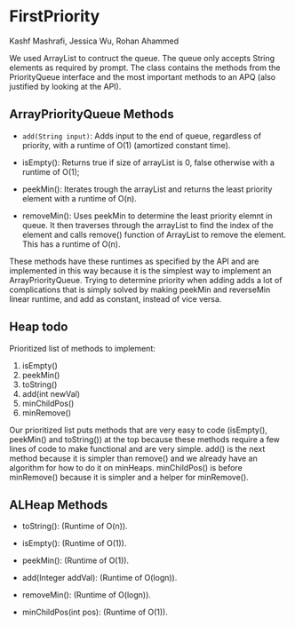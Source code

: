 # FirstPriority
Kashf Mashrafi, Jessica Wu, Rohan Ahammed

We used ArrayList to contruct the queue. The queue only accepts String elements as required by prompt. The class contains the methods from the PriorityQueue interface and the most important methods to an APQ (also justified by looking at the API).

## ArrayPriorityQueue Methods

* ```add(String input)```:
Adds input to the end of queue, regardless of priority, with a runtime of O(1) (amortized constant time).

* isEmpty():
Returns true if size of arrayList is 0, false otherwise with a runtime of O(1);

* peekMin():
Iterates trough the arrayList and returns the least priority element with a runtime of O(n).

* removeMin():
Uses peekMin to determine the least priority elemnt in queue. It then traverses through the arrayList to find the index of the element and calls remove() function of ArrayList to remove the element. This has a runtime of O(n).

These methods have these runtimes as specified by the API and are implemented in this way because it is the simplest way to implement an ArrayPriorityQueue. Trying to determine priority when adding adds a lot of complications that is simply solved by making peekMin and reverseMin linear runtime, and add as constant, instead of vice versa.

## Heap todo
Prioritized list of methods to implement:
1) isEmpty()
2) peekMin()
3) toString()
4) add(int newVal)
5) minChildPos()
6) minRemove()

Our prioritized list puts methods that are very easy to code (isEmpty(), peekMin() and toString()) at the top because these methods require a few lines of code to make functional and are very simple. add() is the next method because it is simpler than remove() and we already have an algorithm for how to do it on minHeaps. minChildPos() is before minRemove() because it is simpler and a helper for minRemove(). 

## ALHeap Methods 

* toString(): (Runtime of O(n)).

* isEmpty(): (Runtime of O(1)).

* peekMin(): (Runtime of O(1)).

* add(Integer addVal): (Runtime of O(logn)).

* removeMin(): (Runtime of O(logn)).

* minChildPos(int pos): (Runtime of O(1)).

